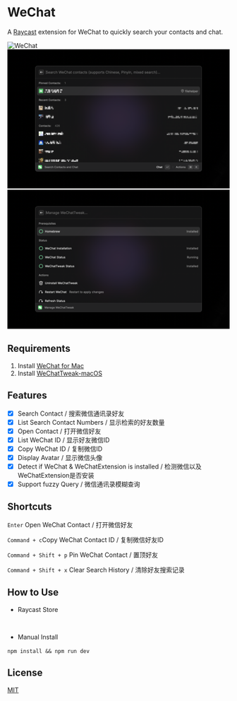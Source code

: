 # WeChat

A [Raycast](https://www.raycast.com) extension for WeChat to quickly search your contacts and chat.

![WeChat](./assets/cover.png)
![WeChat Showcase1](./metadata/wechat-1.png)
![WeChat Showcase2](./metadata/wechat-2.png)

## Requirements

1. Install [WeChat for Mac](https://www.wechat.com)
2. Install [WeChatTweak-macOS](https://github.com/Sunnyyoung/WeChatTweak-macOS)

## Features

- [x] Search Contact / 搜索微信通讯录好友
- [x] List Search Contact Numbers / 显示检索的好友数量
- [x] Open Contact / 打开微信好友
- [x] List WeChat ID / 显示好友微信ID
- [x] Copy WeChat ID / 复制微信ID
- [x] Display Avatar / 显示微信头像
- [x] Detect if WeChat & WeChatExtension is installed / 检测微信以及WeChatExtension是否安装
- [x] Support fuzzy Query / 微信通讯录模糊查询

## Shortcuts
`Enter` Open WeChat Contact / 打开微信好友

`Command + c`Copy WeChat Contact ID / 复制微信好友ID

`Command + Shift + p` Pin WeChat Contact / 置顶好友

`Command + Shift + x` Clear Search History / 清除好友搜索记录

## How to Use

- Raycast Store

<p align="center">
<a title="Install wechat Raycast Extension" href="https://www.raycast.com/raffeyang/wechat"><img src="https://www.raycast.com/raffeyang/wechat/install_button@2x.png?v=1.1" height="64" style="height: 64px;" alt=""></a>
</p>

- Manual Install

`npm install && npm run dev`

## License

[MIT](LICENSE)
